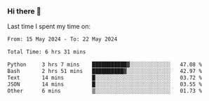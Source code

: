 ### Hi there 👋

<!--
**Grav1tum/Grav1tum** is a ✨ _special_ ✨ repository because its `README.md` (this file) appears on your GitHub profile.

Here are some ideas to get you started:

- 🔭 I’m currently working on ...
- 🌱 I’m currently learning ...
- 👯 I’m looking to collaborate on ...
- 🤔 I’m looking for help with ...
- 💬 Ask me about ...
- 📫 How to reach me: ...
- 😄 Pronouns: ...
- ⚡ Fun fact: ...
-->
Last time I spent my time on:
<!--START_SECTION:waka-->

```txt
From: 15 May 2024 - To: 22 May 2024

Total Time: 6 hrs 31 mins

Python     3 hrs 7 mins    ███████████▓░░░░░░░░░░░░░   47.08 %
Bash       2 hrs 51 mins   ██████████▓░░░░░░░░░░░░░░   42.97 %
Text       14 mins         █░░░░░░░░░░░░░░░░░░░░░░░░   03.72 %
JSON       14 mins         █░░░░░░░░░░░░░░░░░░░░░░░░   03.55 %
Other      6 mins          ▒░░░░░░░░░░░░░░░░░░░░░░░░   01.73 %
```

<!--END_SECTION:waka-->
